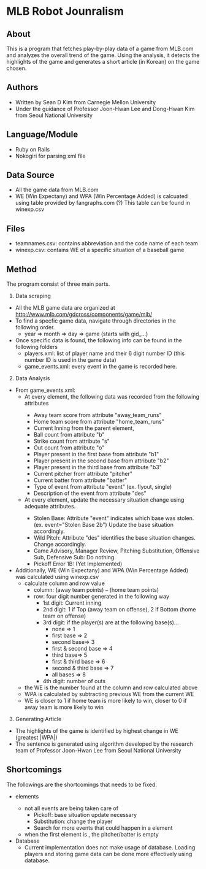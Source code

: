 # MLB Robot Jounralism 

## About
This is a program that fetches play-by-play data of a game from MLB.com 
and analyzes the overall trend of the game. Using the analysis, it detects 
the highlights of the game and generates a short article (in Korean) on the game chosen.

## Authors
- Written by Sean D Kim from Carnegie Mellon University 
- Under the guidance of Professor Joon-Hwan Lee and Dong-Hwan Kim from Seoul National University

## Language/Module
- Ruby on Rails
- Nokogiri for parsing xml file

## Data Source
- All the game data from MLB.com
- WE (Win Expectany) and WPA (Win Percentage Added) is calcuated using table 
    provided by fangraphs.com (?) This table can be found in winexp.csv

## Files
- teamnames.csv: contains abbreviation and the code name of each team
- winexp.csv: contains WE of a specific situation of a baseball game

## Method
The program consist of three main parts. 
1. Data scraping
  - All the MLB game data are organized at <http://www.mlb.com/gdcross/components/game/mlb/>
  - To find a specfic game data, navigate through directories in the following order. 
    - year => month => day => game (starts with gid_...)
  - Once specific data is found, the following info can be found in the following folders 
    - players.xml: list of player name and their 6 digit number ID (this number 
       ID is used in the game data)
    - game_events.xml: every event in the game is recorded here. 

2. Data Analysis 
  - From game_events.xml: 
    - At every <atbat> element, the following data was recorded from the following attributes
        - Away team score from attribute "away_team_runs"
        - Home team score from attribute "home_team_runs"
        - Current Inning from the parent element, <inning>
        - Ball count from attribute "b"
        - Strike count from attribute "s"
        - Out count from attribute "o"
        - Player present in the first base from attribute "b1"
        - Player present in the second base from attribute "b2"
        - Player present in the third base from attribute "b3"
        - Current pitcher from attribute "pitcher"
        - Current batter from attribute "batter"
        - Type of event from attribute "event" (ex. flyout, single)
        - Description of the event from attribute "des"
    - At every <action> element, update the necessary situation change using adequate attributes. 
        - Stolen Base: Attribute "event" indicates which base was stolen. (ex. event="Stolen Base 2b")
            Update the base situation accordingly.         
        - Wild Pitch: Attribute "des" identifies the base situation changes. Change accordingly. 
        - Game Advisory, Manager Review, Pitching Substitution, Offensive Sub, 
            Defensive Sub: Do nothing. 
        - Pickoff Error 1B: (Yet Implemented)
  - Additionally, WE (Win Expectany) and WPA (Win Percentage Added) was calculated using winexp.csv
    - calculate column and row value
      - column: (away team points) – (home team points)
      - row: four digit number generated in the following way
        - 1st digit: Current inning
        - 2nd digit: 1 if Top (away team on offense), 2 if Bottom (home team on offense)
        - 3rd digit: if the player(s) are at the following base(s)...
          - none => 1
          - first base => 2
          - second base=> 3
          - first & second base => 4
          - third base=> 5
          - first & third base => 6
          - second & third base => 7
          - all bases => 8
        - 4th digit: number of outs
    - the WE is the number found at the column and row calculated above
    - WPA is calculated by subtracting previous WE from the current WE
    - WE is closer to 1 if home team is more likely to win, closer to 0 if away team is more likely to win

3. Generating Article
  - The highlights of the game is identified by highest change in WE (greatest |WPA|)
  - The sentence is generated using algorithm developed by the research team of Professor Joon-Hwan Lee from Seoul National University

## Shortcomings
The followings are the shortcomings that needs to be fixed. 
- <action> elements 
    - not all events are being taken care of
        - Pickoff: base situation update necessary
        - Substitution: change the player
        - Search for more events that could happen in a <action> element
    - when the first element is <action>, the pitcher/batter is empty
- Database
    - Current implementation does not make usage of database. Loading players and 
        storing game data can be done more effectively using database.  
